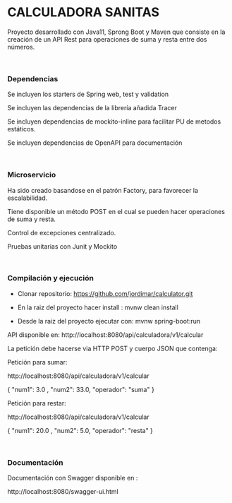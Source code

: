 
# CALCULADORA SANITAS

Proyecto desarrollado con Java11, Sprong Boot y Maven que consiste en la creación de un API Rest para operaciones de suma y resta entre dos números.

<br>

### Dependencias 

Se incluyen los starters de Spring web, test y validation

Se incluyen las dependencias de la librería añadida Tracer

Se incluyen dependencias de mockito-inline para facilitar PU de metodos estáticos.

Se incluyen dependencias de OpenAPI para documentación

<br>

### Microservicio 

Ha sido creado basandose en el patrón Factory, para favorecer la escalabilidad.

Tiene disponible un método POST en el cual se pueden hacer operaciones de suma y resta.

Control de excepciones centralizado.

Pruebas unitarias con Junit y Mockito

 <br>

### Compilación y ejecución  

- Clonar repositorio: https://github.com/jordimar/calculator.git

- En la raiz del proyecto hacer install : mvnw clean install

- Desde la raiz del proyecto ejecutar con: mvnw spring-boot:run

API disponible en: http://localhost:8080/api/calculadora/v1/calcular

La petición debe hacerse via HTTP POST y cuerpo JSON que contenga:

Petición para sumar:

http://localhost:8080/api/calculadora/v1/calcular

   {
         "num1": 3.0 , 
         "num2": 33.0,
         "operador": "suma"
    }

Petición para restar:

http://localhost:8080/api/calculadora/v1/calcular

   {
         "num1": 20.0 , 
         "num2":  5.0,
         "operador": "resta"
    }
    
 <br>
     
### Documentación 
 
 Documentación con Swagger disponible en :
 
 http://localhost:8080/swagger-ui.html
